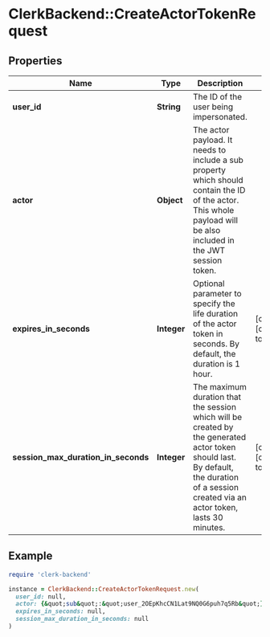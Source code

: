 # ClerkBackend::CreateActorTokenRequest

## Properties

| Name | Type | Description | Notes |
| ---- | ---- | ----------- | ----- |
| **user_id** | **String** | The ID of the user being impersonated. |  |
| **actor** | **Object** | The actor payload. It needs to include a sub property which should contain the ID of the actor. This whole payload will be also included in the JWT session token. |  |
| **expires_in_seconds** | **Integer** | Optional parameter to specify the life duration of the actor token in seconds. By default, the duration is 1 hour. | [optional][default to 3600] |
| **session_max_duration_in_seconds** | **Integer** | The maximum duration that the session which will be created by the generated actor token should last. By default, the duration of a session created via an actor token, lasts 30 minutes. | [optional][default to 1800] |

## Example

```ruby
require 'clerk-backend'

instance = ClerkBackend::CreateActorTokenRequest.new(
  user_id: null,
  actor: {&quot;sub&quot;:&quot;user_2OEpKhcCN1Lat9NQ0G6puh7q5Rb&quot;},
  expires_in_seconds: null,
  session_max_duration_in_seconds: null
)
```

